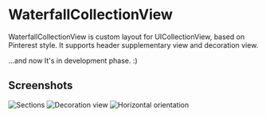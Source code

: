 WaterfallCollectionView
=======================

WaterfallCollectionView is custom layout for UICollectionView, based on Pinterest style. It supports header supplementary view and decoration view.

...and now It's in development phase. :)

Screenshots
------------
![Sections](https://raw.github.com/frogermcs/WaterfallCollectionView/master/Screenshots/Screenshot-1.png)
![Decoration view](https://raw.github.com/frogermcs/WaterfallCollectionView/master/Screenshots/Screenshot-2.png)
![Horizontal orientation](https://raw.github.com/frogermcs/WaterfallCollectionView/master/Screenshots/Screenshot-3.png)
